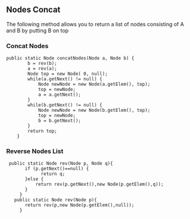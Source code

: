 ## Nodes Concat
The following method allows you to return a list of nodes consisting of A and B by putting B on top
### Concat Nodes
```
public static Node concatNodes(Node a, Node b) {
		b = rev(b);
		a = rev(a);
		Node top = new Node( 0, null);
		while(a.getNext() != null) {
			Node newNode = new Node(a.getElem(), top);
			top = newNode;
			a = a.getNext();
		}
		while(b.getNext() != null) {
			Node newNode = new Node(b.getElem(), top);
			top = newNode;
			b = b.getNext();
		}
    	return top;
    }
 ```
 ### Reverse Nodes List
 ```
  public static Node rev(Node p, Node q){
		if (p.getNext()==null) { 
		      return q;
		}else {
		    return rev(p.getNext(),new Node(p.getElem(),q));
		}
	  }
	public static Node rev(Node p){
		return rev(p,new Node(p.getElem(),null));
	  }
  ```
